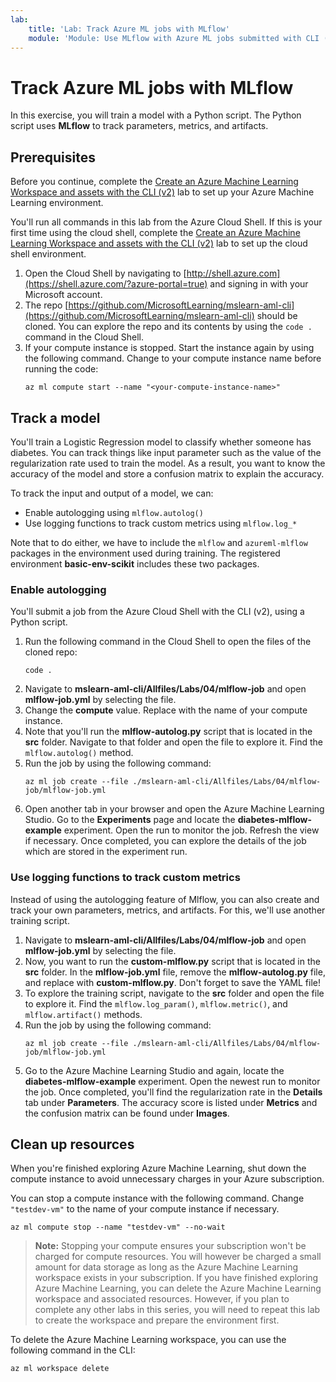 ```yaml
---
lab:
    title: 'Lab: Track Azure ML jobs with MLflow'
    module: 'Module: Use MLflow with Azure ML jobs submitted with CLI (v2)'
---
```


# Track Azure ML jobs with MLflow

In this exercise, you will train a model with a Python script. The Python script uses **MLflow** to track parameters, metrics, and artifacts.

## Prerequisites

Before you continue, complete the [Create an Azure Machine Learning Workspace and assets with the CLI (v2)](01-create-workspace.md) lab to set up your Azure Machine Learning environment.

You'll run all commands in this lab from the Azure Cloud Shell. If this is your first time using the cloud shell, complete the [Create an Azure Machine Learning Workspace and assets with the CLI (v2)](Instructions/Labs/01-create-workspace.md) lab to set up the cloud shell environment.

1. Open the Cloud Shell by navigating to [http://shell.azure.com](https://shell.azure.com/?azure-portal=true) and signing in with your Microsoft account.
1. The repo [https://github.com/MicrosoftLearning/mslearn-aml-cli](https://github.com/MicrosoftLearning/mslearn-aml-cli) should be cloned. You can explore the repo and its contents by using the `code .` command in the Cloud Shell.
1. If your compute instance is stopped. Start the instance again by using the following command. Change <your-compute-instance-name> to your compute instance name before running the code:
    ```azurecli
    az ml compute start --name "<your-compute-instance-name>"
    ```

## Track a model

You'll train a Logistic Regression model to classify whether someone has diabetes. You can track things like input parameter such as the value of the regularization rate used to train the model. As a result, you want to know the accuracy of the model and store a confusion matrix to explain the accuracy.

To track the input and output of a model, we can:

- Enable autologging using `mlflow.autolog()`
- Use logging functions to track custom metrics using `mlflow.log_*`

Note that to do either, we have to include the `mlflow` and `azureml-mlflow` packages in the environment used during training. The registered environment **basic-env-scikit** includes these two packages.

### Enable autologging

You'll submit a job from the Azure Cloud Shell with the CLI (v2), using a Python script.

1. Run the following command in the Cloud Shell to open the files of the cloned repo:
    ```azurecli
    code .
    ```
1. Navigate to **mslearn-aml-cli/Allfiles/Labs/04/mlflow-job** and open **mlflow-job.yml** by selecting the file.
1. Change the **compute** value. Replace <your-compute-instance-name> with the name of your compute instance.
1. Note that you'll run the **mlflow-autolog.py** script that is located in the **src** folder. Navigate to that folder and open the file to explore it. Find the `mlflow.autolog()` method.
1. Run the job by using the following command:
    ```azurecli
    az ml job create --file ./mslearn-aml-cli/Allfiles/Labs/04/mlflow-job/mlflow-job.yml
    ```
1. Open another tab in your browser and open the Azure Machine Learning Studio. Go to the **Experiments** page and locate the **diabetes-mlflow-example** experiment. Open the run to monitor the job. Refresh the view if necessary. Once completed, you can explore the details of the job which are stored in the experiment run.

### Use logging functions to track custom metrics

Instead of using the autologging feature of Mlflow, you can also create and track your own parameters, metrics, and artifacts. For this, we'll use another training script.

1. Navigate to **mslearn-aml-cli/Allfiles/Labs/04/mlflow-job** and open **mlflow-job.yml** by selecting the file.
1. Now, you want to run the **custom-mlflow.py** script that is located in the **src** folder. In the **mlflow-job.yml** file, remove the **mlflow-autolog.py** file, and replace with **custom-mlflow.py**. Don't forget to save the YAML file!
1. To explore the training script, navigate to the **src** folder and open the file to explore it. Find the `mlflow.log_param()`, `mlflow.metric()`, and `mlflow.artifact()` methods.
1. Run the job by using the following command:
    ```azurecli
    az ml job create --file ./mslearn-aml-cli/Allfiles/Labs/04/mlflow-job/mlflow-job.yml
    ```
1. Go to the Azure Machine Learning Studio and again, locate the **diabetes-mlflow-example** experiment. Open the newest run to monitor the job. Once completed, you'll find the regularization rate in the **Details** tab under **Parameters**. The accuracy score is listed under **Metrics** and the confusion matrix can be found under **Images**.

## Clean up resources

When you're finished exploring Azure Machine Learning, shut down the compute instance to avoid unnecessary charges in your Azure subscription.

You can stop a compute instance with the following command. Change `"testdev-vm"` to the name of your compute instance if necessary.

```azurecli
az ml compute stop --name "testdev-vm" --no-wait
```

> **Note:** Stopping your compute ensures your subscription won't be charged for compute resources. You will however be charged a small amount for data storage as long as the Azure Machine Learning workspace exists in your subscription. If you have finished exploring Azure Machine Learning, you can delete the Azure Machine Learning workspace and associated resources. However, if you plan to complete any other labs in this series, you will need to repeat this lab to create the workspace and prepare the environment first.

To delete the Azure Machine Learning workspace, you can use the following command in the CLI:

```azurecli
az ml workspace delete
```
